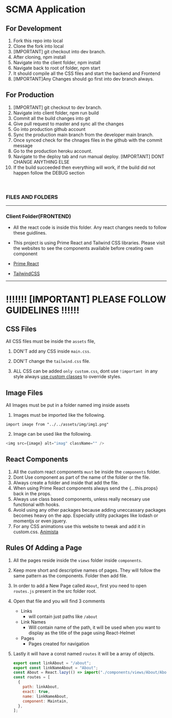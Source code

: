 # SCMA Application

## For Development

1. Fork this repo into local
2. Clone the fork into local
3. [IMPORTANT] git checkout into dev branch.
4. After cloning, npm install
5. Navigate into the client folder, npm install
6. Navigate back to root of folder, npm start
7. It should compile all the CSS files and start the backend and Frontend
8. [IMPORTANT]Any Changes should go first into dev branch always.

## For Production

1. [IMPORTANT] git checkout to dev branch.
2. Navigate into client folder, npm run build
3. Commit all the build changes into git
4. Give pull request to master and sync all the changes
5. Go into production github account
6. Sync the production main branch from the developer main branch.
7. Once synced check for the chnages files in the github with the commit message
8. Go to the production heroku account.
9. Navigate to the deploy tab and run manual deploy. [IMPORTANT] DONT CHANGE ANYTHING ELSE
10. If the build succeeded then everything will work, if the build did not happen follow the DEBUG section
    <br/>
    <br/>
    <br/>

### FILES AND FOLDERS

---

### **Client Folder**(FRONTEND) <br/>

- All the react code is inside this folder. Any react changes needs to follow these guidlines.
- This project is using Prime React and Tailwind CSS libraries. Please visit the websites to see the components available before creating own component

- [Prime React](https://primefaces.org/primereact/showcase/#/setup)
- [TailwindCSS](https://tailwindcss.com/docs)

---

# !!!!!!! [IMPORTANT] PLEASE FOLLOW GUIDELINES !!!!!!

## CSS Files

All CSS files must be inside the `assets` file,

1. DON'T add any CSS inside `main.css`.

2. DON'T change the `tailwind.css` file.

3. ALL CSS can be added `only custom.css`, dont use `!important` &nbsp;in any style always <u>use custom classes</u> to override styles.

## Image Files

All Images must be put in a folder named img inside assets

1. Images must be imported like the following.

`import image from "../../assets/img/img1.png"`

2. Image can be used like the following.

```javascript
<img src={image} alt="imag" className="" />
```

## React Components

1. All the custom react components `must` be inside the `components` folder.
2. Dont Use component as part of the name of the folder or the file.
3. Always create a folder and inside that add the file.
4. When using Prime React components always send the {...this.props} back in the props.
5. Always use class based components, unless really necesary use functional with hooks.
6. Avoid using any other packages because adding uneccassary packages becomes heavy on the app. Especially utility packages like lodash or momentjs or even jquery.
7. For any CSS animations use this website to tweak and add it in custom.css. [Animista](https://animista.net/)

## Rules Of Adding a Page

1. All the pages reside inside the `views` folder inside `components`.
2. Keep more short and descriptive names of pages. They will follow the same pattern as the components. Folder then add file.
3. In order to add a New Page called `About`, first you need to open `routes.js` present in the src folder root.
4. Open that file and you will find 3 comments
   - Links
     - will contain just paths like `/about`
   - Link Names
     - Will contain name of the path, it will be used when you want to display as the title of the page using React-Helmet
   - Pages
     - Pages created for navigation
5. Lastly it will have a const named `routes` it will be a array of objects.

   ```javascript
   export const linkAbout = "/about";
   export const linkNameAbout = "About";
   const About = React.lazy(() => import("./components/views/About/About"));
   const routes = [
     {
       path: linkAbout,
       exact: true,
       name: linkNameAbout,
       component: Maintain,
     },
   ];
   ```
